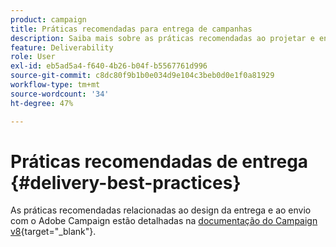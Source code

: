```yaml
---
product: campaign
title: Práticas recomendadas para entrega de campanhas
description: Saiba mais sobre as práticas recomendadas ao projetar e enviar uma entrega
feature: Deliverability
role: User
exl-id: eb5ad5a4-f640-4b26-b04f-b5567761d996
source-git-commit: c8dc80f9b1b0e034d9e104c3beb0d0e1f0a81929
workflow-type: tm+mt
source-wordcount: '34'
ht-degree: 47%

---
```


# Práticas recomendadas de entrega {#delivery-best-practices}

As práticas recomendadas relacionadas ao design da entrega e ao envio com o Adobe Campaign estão detalhadas na [documentação do Campaign v8](https://experienceleague.adobe.com/en/docs/campaign/campaign-v8/send/delivery-best-practices){target="_blank"}.
